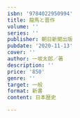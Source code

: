 ```yaml
---
isbn: '9784022950994'
title: 龍馬と晋作
volume: ''
series: ''
publisher: 朝日新聞出版
pubdate: '2020-11-13'
cover: ''
author: 一坂太郎／著
description: ''
price: '850'
genre: ''
target: 一般
format: 新書
content: 日本歴史

---
```

